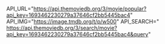 API_URL="https://api.themoviedb.org/3/movie/popular?api_key=1693462230279a37646cf2bb5445bac4"
API_IMG="https://image.tmdb.org/t/p/w500"
API_SEARCH="
https://api.themoviedb.org/3/search/movie?api_key=1693462230279a37646cf2bb5445bac4&query"